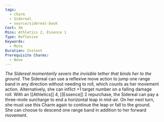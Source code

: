 ```yaml
---
tags:
  - charm
  - Sidereal
  - source/sidereal-book
Cost: 3m
Mins: Athletics 2, Essence 1
Type: Reflexive
Keywords:
  - Mute
Duration: Instant
Prerequisite Charms:
  - None
---
```

*The Sidereal momentarily severs the invisible tether that binds her to the ground.*
The Sidereal can use a reflexive move action to jump one range band in any direction without needing to roll, which counts as her movement action. Alternatively, she can inflict +1 target number on a falling damage roll. With an [[Athletics]] 4, [[Essence]] 2 repurchase, the Sidereal can pay a three-mote surcharge to end a horizontal leap in mid-air. On her next turn, she must use this Charm again to continue the leap or fall to the ground. She can choose to descend one range band in addition to her forward movement.